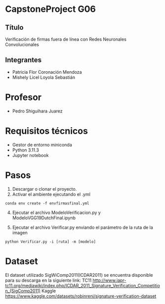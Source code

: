 # CapstoneProject G06
## Título 
  Verificación de firmas fuera de línea con Redes Neuronales Convolucionales

## Integrantes
- Patricia Flor Coronación Mendoza
- Mishely Licel Loyola Sebastián 

# Profesor
- Pedro Shiguihara Juarez

# Requisitos técnicos
- Gestor de entorno miniconda
- Python 3.11.3 
- Jupyter notebook

# Pasos

1. Descargar o clonar el proyecto.
3. Activar el ambiente ejecutando el .yml
```
conda env create -f envfirmasfinal.yml
```
4. Ejecutar el archivo ModeloVerificacion.py y ModeloVGG19DutchFinal.ipynb 

5. Ejecutar el archivo Verificar.py enviando el parámetro de la ruta de la imagen
  ```
  python Verificar.py -i [ruta] -m [modelo]
  ``` 

# Dataset
  El dataset utilizado SigWiComp2011(ICDAR2011) se encuentra disponible para su descarga en la siguiente link:
  TC11
  http://www.iapr-tc11.org/mediawiki/index.php/ICDAR_2011_Signature_Verification_Competition_(SigComp2011)
  Kaggle
  https://www.kaggle.com/datasets/robinreni/signature-verification-dataset
